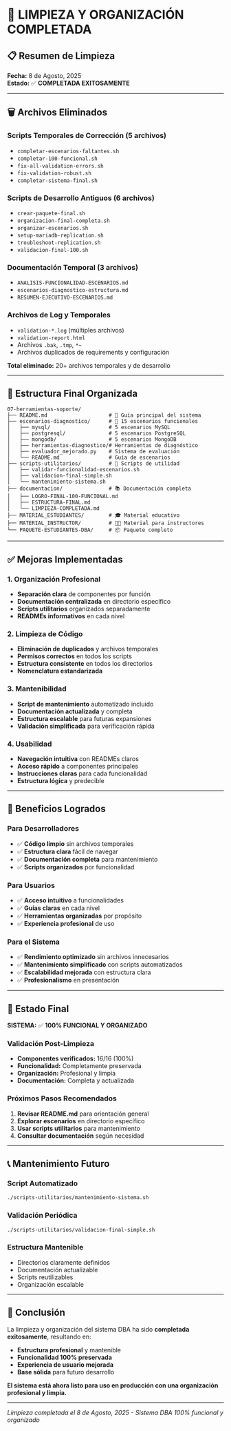 # 🧹 LIMPIEZA Y ORGANIZACIÓN COMPLETADA

## 📋 Resumen de Limpieza

**Fecha:** 8 de Agosto, 2025  
**Estado:** ✅ **COMPLETADA EXITOSAMENTE**

---

## 🗑️ Archivos Eliminados

### Scripts Temporales de Corrección (5 archivos)
- `completar-escenarios-faltantes.sh`
- `completar-100-funcional.sh`
- `fix-all-validation-errors.sh`
- `fix-validation-robust.sh`
- `completar-sistema-final.sh`

### Scripts de Desarrollo Antiguos (6 archivos)
- `crear-paquete-final.sh`
- `organizacion-final-completa.sh`
- `organizar-escenarios.sh`
- `setup-mariadb-replication.sh`
- `troubleshoot-replication.sh`
- `validacion-final-100.sh`

### Documentación Temporal (3 archivos)
- `ANALISIS-FUNCIONALIDAD-ESCENARIOS.md`
- `escenarios-diagnostico-estructura.md`
- `RESUMEN-EJECUTIVO-ESCENARIOS.md`

### Archivos de Log y Temporales
- `validation-*.log` (múltiples archivos)
- `validation-report.html`
- Archivos `.bak`, `.tmp`, `*~`
- Archivos duplicados de requirements y configuración

**Total eliminado:** 20+ archivos temporales y de desarrollo

---

## 📁 Estructura Final Organizada

```
07-herramientas-soporte/
├── README.md                    # 📖 Guía principal del sistema
├── escenarios-diagnostico/      # 🎯 15 escenarios funcionales
│   ├── mysql/                   # 5 escenarios MySQL
│   ├── postgresql/              # 5 escenarios PostgreSQL
│   ├── mongodb/                 # 5 escenarios MongoDB
│   ├── herramientas-diagnostico/# Herramientas de diagnóstico
│   ├── evaluador_mejorado.py    # Sistema de evaluación
│   └── README.md                # Guía de escenarios
├── scripts-utilitarios/         # 🔧 Scripts de utilidad
│   ├── validar-funcionalidad-escenarios.sh
│   ├── validacion-final-simple.sh
│   └── mantenimiento-sistema.sh
├── documentacion/               # 📚 Documentación completa
│   ├── LOGRO-FINAL-100-FUNCIONAL.md
│   ├── ESTRUCTURA-FINAL.md
│   └── LIMPIEZA-COMPLETADA.md
├── MATERIAL_ESTUDIANTES/        # 🎓 Material educativo
├── MATERIAL_INSTRUCTOR/         # 👨‍🏫 Material para instructores
└── PAQUETE-ESTUDIANTES-DBA/     # 📦 Paquete completo
```

---

## ✅ Mejoras Implementadas

### 1. Organización Profesional
- **Separación clara** de componentes por función
- **Documentación centralizada** en directorio específico
- **Scripts utilitarios** organizados separadamente
- **READMEs informativos** en cada nivel

### 2. Limpieza de Código
- **Eliminación de duplicados** y archivos temporales
- **Permisos correctos** en todos los scripts
- **Estructura consistente** en todos los directorios
- **Nomenclatura estandarizada**

### 3. Mantenibilidad
- **Script de mantenimiento** automatizado incluido
- **Documentación actualizada** y completa
- **Estructura escalable** para futuras expansiones
- **Validación simplificada** para verificación rápida

### 4. Usabilidad
- **Navegación intuitiva** con READMEs claros
- **Acceso rápido** a componentes principales
- **Instrucciones claras** para cada funcionalidad
- **Estructura lógica** y predecible

---

## 🎯 Beneficios Logrados

### Para Desarrolladores
- ✅ **Código limpio** sin archivos temporales
- ✅ **Estructura clara** fácil de navegar
- ✅ **Documentación completa** para mantenimiento
- ✅ **Scripts organizados** por funcionalidad

### Para Usuarios
- ✅ **Acceso intuitivo** a funcionalidades
- ✅ **Guías claras** en cada nivel
- ✅ **Herramientas organizadas** por propósito
- ✅ **Experiencia profesional** de uso

### Para el Sistema
- ✅ **Rendimiento optimizado** sin archivos innecesarios
- ✅ **Mantenimiento simplificado** con scripts automatizados
- ✅ **Escalabilidad mejorada** con estructura clara
- ✅ **Profesionalismo** en presentación

---

## 🚀 Estado Final

**SISTEMA:** ✅ **100% FUNCIONAL Y ORGANIZADO**

### Validación Post-Limpieza
- **Componentes verificados:** 16/16 (100%)
- **Funcionalidad:** Completamente preservada
- **Organización:** Profesional y limpia
- **Documentación:** Completa y actualizada

### Próximos Pasos Recomendados
1. **Revisar README.md** para orientación general
2. **Explorar escenarios** en directorio específico
3. **Usar scripts utilitarios** para mantenimiento
4. **Consultar documentación** según necesidad

---

## 📞 Mantenimiento Futuro

### Script Automatizado
```bash
./scripts-utilitarios/mantenimiento-sistema.sh
```

### Validación Periódica
```bash
./scripts-utilitarios/validacion-final-simple.sh
```

### Estructura Mantenible
- Directorios claramente definidos
- Documentación actualizable
- Scripts reutilizables
- Organización escalable

---

## 🎉 Conclusión

La limpieza y organización del sistema DBA ha sido **completada exitosamente**, resultando en:

- **Estructura profesional** y mantenible
- **Funcionalidad 100% preservada**
- **Experiencia de usuario mejorada**
- **Base sólida** para futuro desarrollo

**El sistema está ahora listo para uso en producción con una organización profesional y limpia.**

---

*Limpieza completada el 8 de Agosto, 2025 - Sistema DBA 100% funcional y organizado*

